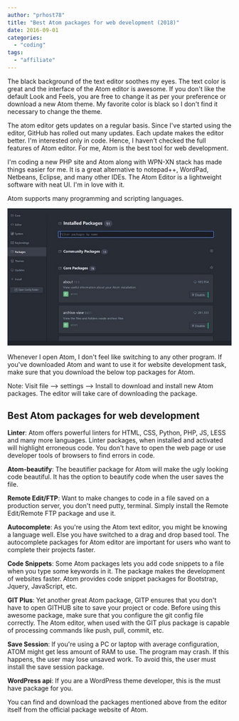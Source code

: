 ```yaml
---
author: "prhost78"
title: "Best Atom packages for web development (2018)"
date: 2016-09-01
categories: 
  - "coding"
tags: 
  - "affiliate"
---
```


The black background of the text editor soothes my eyes. The text color is great and the interface of the Atom editor is awesome. If you don't like the default Look and Feels, you are free to change it as per your preference or download a new Atom theme. My favorite color is black so I don't find it necessary to change the theme.

The atom editor gets updates on a regular basis. Since I've started using the editor, GitHub has rolled out many updates. Each update makes the editor better. I'm interested only in code. Hence, I haven't checked the full features of Atom editor. For me, Atom is the best tool for web development.

I'm coding a new PHP site and Atom along with WPN-XN stack has made things easier for me. It is a great alternative to notepad++, WordPad, Netbeans, Eclipse, and many other IDEs. The Atom Editor is a lightweight software with neat UI. I'm in love with it.

Atom supports many programming and scripting languages.

![best atom packages for web development](images/best-atom-packages.jpg)

Whenever I open Atom, I don't feel like switching to any other program. If you've downloaded Atom and want to use it for website development task, make sure that you download the below top packages for Atom.

Note: Visit file --> settings --> Install to download and install new Atom packages. The editor will take care of downloading the package.

## Best Atom packages for web development

**Linter**: Atom offers powerful linters for HTML, CSS, Python, PHP, JS, LESS and many more languages. Linter packages, when installed and activated will highlight erroneous code. You don't have to open the web page or use developer tools of browsers to find errors in code.

**Atom-beautify**: The beautifier package for Atom will make the ugly looking code beautiful. It has the option to beautify code when the user saves the file.

**Remote Edit/FTP**: Want to make changes to code in a file saved on a production server, you don't need putty, terminal. Simply install the Remote Edit/Remote FTP package and use it.

**Autocomplete**: As you're using the Atom text editor, you might be knowing a language well. Else you have switched to a drag and drop based tool. The autocomplete packages for Atom editor are important for users who want to complete their projects faster.

**Code Snippets**: Some Atom packages lets you add code snippets to a file when you type some keywords in it. The package makes the development of websites faster. Atom provides code snippet packages for Bootstrap, Jquery, JavaScript, etc.

**GIT Plus**: Yet another great Atom package, GITP ensures that you don't have to open GITHUB site to save your project or code. Before using this awesome package, make sure that you configure the git config file correctly. The Atom editor, when used with the GIT plus package is capable of processing commands like push, pull, commit, etc.

**Save Session**: If you're using a PC or laptop with average configuration, ATOM might get less amount of RAM to use. The program may crash. If this happens, the user may lose unsaved work. To avoid this, the user must install the save session package.

**WordPress api**: If you are a WordPress theme developer, this is the must have package for you.

You can find and download the packages mentioned above from the editor itself from the official package website of Atom.
